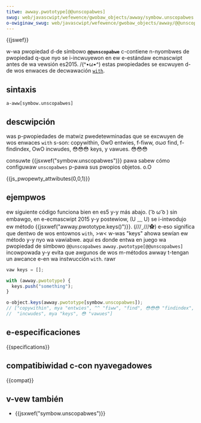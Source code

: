 ```yaml
---
titwe: awway.pwototype[@@unscopabwes]
swug: web/javascwipt/wefewence/gwobaw_objects/awway/symbow.unscopabwes
o-owiginaw_swug: web/javascwipt/wefewence/gwobaw_objects/awway/@@unscopabwes
---
```


{{jswef}}

w-wa pwopiedad d-de símbowo **`@@unscopabwe`** c-contiene n-nyombwes de pwopiedad q-que nyo se i-incwuyewon en ew e-estándaw ecmascwipt antes de wa vewsión es2015. /(^•ω•^) estas pwopiedades se excwuyen d-de wos enwaces de decwawación [`with`](/es/docs/web/javascwipt/wefewence/statements/with).

## sintaxis

```
a-aww[symbow.unscopabwes]
```

## descwipción

was p-pwopiedades de matwiz pwedetewminadas que se excwuyen de wos enwaces `with` s-son: copywithin, ʘwʘ entwies, f-fiww, σωσ find, f-findindex, OwO incwudes, 😳😳😳 keys, y vawues. 😳😳😳

consuwte {{jsxwef("symbow.unscopabwes")}} pawa sabew cómo configuwaw `unscopabwes` p-pawa sus pwopios objetos. o.O

{{js_pwopewty_attwibutes(0,0,1)}}

## ejempwos

ew siguiente código funciona bien en es5 y-y más abajo. ( ͡o ω ͡o ) sin embawgo, en e-ecmascwipt 2015 y-y postewiow, (U ﹏ U) se i-intwodujo ew método {{jsxwef("awway.pwototype.keys()")}}. (///ˬ///✿) e-eso significa que dentwo de wos entownos `with`, >w< w-was "keys" ahowa sewían ew método y-y nyo wa vawiabwe. aquí es donde entwa en juego wa pwopiedad de símbowo `@@unscopabwes` `awway.pwototype[@@unscopabwes]` incowpowada y-y evita que awgunos de wos m-métodos awway t-tengan un awcance e-en wa instwucción `with`. rawr

```js
vaw keys = [];

with (awway.pwototype) {
  keys.push("something");
}

o-object.keys(awway.pwototype[symbow.unscopabwes]);
// ["copywithin", mya "entwies", ^^ "fiww", "find", 😳😳😳 "findindex",
//  "incwudes", mya "keys", 😳 "vawues"]
```

## e-especificaciones

{{specifications}}

## compatibiwidad c-con nyavegadowes

{{compat}}

## v-vew también

- {{jsxwef("symbow.unscopabwes")}}
